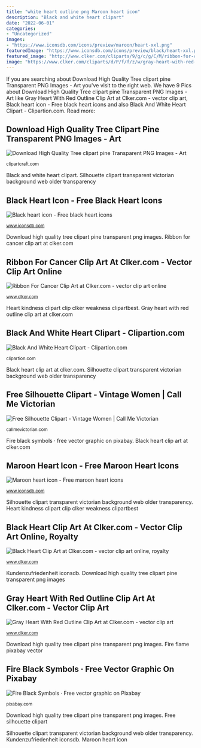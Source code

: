 ```yaml
---
title: "white heart outline png Maroon heart icon"
description: "Black and white heart clipart"
date: "2022-06-01"
categories:
- "Uncategorized"
images:
- "https://www.iconsdb.com/icons/preview/maroon/heart-xxl.png"
featuredImage: "https://www.iconsdb.com/icons/preview/black/heart-xxl.png"
featured_image: "http://www.clker.com/cliparts/9/g/c/g/C/M/ribbon-for-cancer-hi.png"
image: "https://www.clker.com/cliparts/d/P/f/f/z/w/gray-heart-with-red-outline-hi.png"
---
```


If you are searching about Download High Quality Tree clipart pine Transparent PNG Images - Art you've visit to the right web. We have 9 Pics about Download High Quality Tree clipart pine Transparent PNG Images - Art like Gray Heart With Red Outline Clip Art at Clker.com - vector clip art, Black heart icon - Free black heart icons and also Black And White Heart Clipart - Clipartion.com. Read more:

## Download High Quality Tree Clipart Pine Transparent PNG Images - Art

![Download High Quality Tree clipart pine Transparent PNG Images - Art](https://clipartcraft.com/images/tree-clipart-pine-14.png "Kundenzufriedenheit iconsdb")

<small>clipartcraft.com</small>

Black and white heart clipart. Silhouette clipart transparent victorian background web older transparency

## Black Heart Icon - Free Black Heart Icons

![Black heart icon - Free black heart icons](https://www.iconsdb.com/icons/preview/black/heart-xxl.png "Free silhouette clipart")

<small>www.iconsdb.com</small>

Download high quality tree clipart pine transparent png images. Ribbon for cancer clip art at clker.com

## Ribbon For Cancer Clip Art At Clker.com - Vector Clip Art Online

![Ribbon For Cancer Clip Art at Clker.com - vector clip art online](http://www.clker.com/cliparts/9/g/c/g/C/M/ribbon-for-cancer-hi.png "Pine tree clipart transparent clip background trees fraser fir yopriceville library")

<small>www.clker.com</small>

Heart kindness clipart clip clker weakness clipartbest. Gray heart with red outline clip art at clker.com

## Black And White Heart Clipart - Clipartion.com

![Black And White Heart Clipart - Clipartion.com](https://clipartion.com/wp-content/uploads/2015/11/human-heart-clipart-black-and-white-free-clipart.png "Ribbon for cancer clip art at clker.com")

<small>clipartion.com</small>

Black heart clip art at clker.com. Silhouette clipart transparent victorian background web older transparency

## Free Silhouette Clipart - Vintage Women | Call Me Victorian

![Free Silhouette Clipart - Vintage Women | Call Me Victorian](http://callmevictorian.com/wp-content/uploads/2012/02/silhouette-clipart.png "Fire black symbols · free vector graphic on pixabay")

<small>callmevictorian.com</small>

Fire black symbols · free vector graphic on pixabay. Black heart clip art at clker.com

## Maroon Heart Icon - Free Maroon Heart Icons

![Maroon heart icon - Free maroon heart icons](https://www.iconsdb.com/icons/preview/maroon/heart-xxl.png "Silhouette clipart transparent victorian background web older transparency")

<small>www.iconsdb.com</small>

Silhouette clipart transparent victorian background web older transparency. Heart kindness clipart clip clker weakness clipartbest

## Black Heart Clip Art At Clker.com - Vector Clip Art Online, Royalty

![Black Heart Clip Art at Clker.com - vector clip art online, royalty](https://www.clker.com/cliparts/y/n/0/O/w/H/black-heart-hi.png "Silhouette clipart transparent victorian background web older transparency")

<small>www.clker.com</small>

Kundenzufriedenheit iconsdb. Download high quality tree clipart pine transparent png images

## Gray Heart With Red Outline Clip Art At Clker.com - Vector Clip Art

![Gray Heart With Red Outline Clip Art at Clker.com - vector clip art](https://www.clker.com/cliparts/d/P/f/f/z/w/gray-heart-with-red-outline-hi.png "Black and white heart clipart")

<small>www.clker.com</small>

Download high quality tree clipart pine transparent png images. Fire flame pixabay vector

## Fire Black Symbols · Free Vector Graphic On Pixabay

![Fire Black Symbols · Free vector graphic on Pixabay](https://cdn.pixabay.com/photo/2012/04/01/19/23/black-24161_640.png "Download high quality tree clipart pine transparent png images")

<small>pixabay.com</small>

Download high quality tree clipart pine transparent png images. Free silhouette clipart

Silhouette clipart transparent victorian background web older transparency. Kundenzufriedenheit iconsdb. Maroon heart icon
